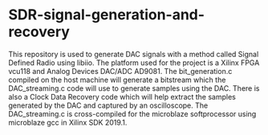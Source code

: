 # SDR-signal-generation-and-recovery

This repository is used to generate DAC signals with a method called Signal Defined Radio using libiio. The platform used for the project is a Xilinx FPGA vcu118 and Analog Devices DAC/ADC AD9081. The bit_generation.c compiled on the host machine will generate a bitstream which the DAC_streaming.c code will use to generate samples using the DAC. There is also a Clock Data Recovery code which will help extract the samples generated by the DAC and captured by an oscilloscope. The DAC_streaming.c is cross-compiled for the microblaze softprocessor using microblaze gcc in Xilinx SDK 2019.1.

